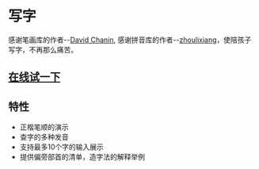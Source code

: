 # 写字
感谢笔画库的作者--[David Chanin](https://github.com/chanind/hanzi-writer), 感谢拼音库的作者--[zhoulixiang](https://github.com/zh-lx/pinyin-pro)，使陪孩子写字，不再那么痛苦。

## [在线试一下](https://dabeng.github.io/xiezi/)

## 特性
- 正楷笔顺的演示
- 查字的多种发音
- 支持最多10个字的输入展示
- 提供偏旁部首的清单，造字法的解释举例
